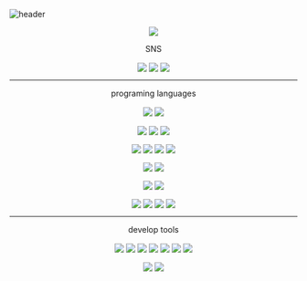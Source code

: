 <!--
**ensnif060305/ensnif060305** is a ✨ _special_ ✨ repository because its `README.md` (this file) appears on your GitHub profile.

Here are some ideas to get you started:3178C6

- 🔭 I’m currently working on ...
- 🌱 I’m currently learning ...
- 👯 I’m looking to collaborate on ...
- 🤔 I’m looking for help with ...
- 💬 Ask me about ...
- 📫 How to reach me: ...
- 😄 Pronouns: ...
- ⚡ Fun fact: ...
-->


![header](https://capsule-render.vercel.app/api?type=waving&color=gradient&height=300&section=header&text=Ensnif060305&fontSize=70)

  <p align="center">
 <a href="https://github.com/chlgkdms/github-readme-stats">
    <img src="https://github-readme-stats.vercel.app/api?username=ensnif060305&bg_color=30,e96443,904e95&title_color=fff&text_color=fff"/></a></p>
 
  
<div align="center">

<p>SNS</p>

<a href="https://instagram.com/___jm.s.h___/"><img align="center" src="https://img.shields.io/badge/-Instagram-E4405F?logo=Instagram&logoColor=white&style=flat"/></a>    <a href="https://www.facebook.com/profile.php?id=100018083712784"><img align="center" src="https://img.shields.io/badge/-Facebook-1877F2?logo=Facebook&logoColor=white&style=flat"/></a>  <a href="#"><img align="center" src="https://img.shields.io/badge/-Discord-5865F2?logo=Discord&logoColor=white&style=flat"/></a>

<hr size="1px">

<p>programing languages</p>


<a href="#"><img align="center" src="https://img.shields.io/badge/-React-61DAFB?logo=React&logoColor=white&style=flat"/></a> <a href="#"><img align="center" src="https://img.shields.io/badge/-React_Native-61DAFB?logo=React&logoColor=white&style=flat"/></a>


<a href="#"><img align="center" src="https://img.shields.io/badge/-Typescript-3178C6?logo=Typescript&logoColor=white&style=flat"/></a> <a href="#"><img align="center" src="https://img.shields.io/badge/-Javascript-F7DF1E?logo=Javascript&logoColor=white&style=flat"/></a> <a href="#"><img align="center" src="https://img.shields.io/badge/-Golang-00ADD8?logo=Go&logoColor=white&style=flat"/></a>


<a href="#"><img align="center" src="https://img.shields.io/badge/-HTML5-E34F26?logo=html5&logoColor=white&style=flat"/></a> <a href="#"><img align="center" src="https://img.shields.io/badge/-CSS3-1572B6?logo=css3&logoColor=white&style=flat"/></a> <a href="#"><img align="center" src="https://img.shields.io/badge/-Sass-CC6699?logo=Sass&logoColor=white&style=flat"/></a> <a href="#"><img align="center" src="https://img.shields.io/badge/-Styled_Components-DB7093?logo=styled-components&logoColor=white&style=flat"/></a>


<a href="#"><img align="center" src="https://img.shields.io/badge/-node.js-339933?logo=node.js&logoColor=white&style=flat"/></a> <a href="#"><img align="center" src="https://img.shields.io/badge/-Express.js-00000?logo=Express&logoColor=white&style=flat"/></a>


<a href="#"><img align="center" src="https://img.shields.io/badge/-Yarn-2C8EBB?logo=yarn&logoColor=white&style=flat"/></a> <a href="#"><img align="center" src="https://img.shields.io/badge/-NPM-CB3837?logo=npm&logoColor=white&style=flat"/></a>


<a href="#"><img align="center" src="https://img.shields.io/badge/-C-A8B9CC?logo=c&logoColor=white&style=flat"/></a> <a href="#"><img align="center" src="https://img.shields.io/badge/-C++-00599C?logo=cplusplus&logoColor=white&style=flat"/></a> <a href="#"><img align="center" src="https://img.shields.io/badge/-Python-3776AB?logo=python&logoColor=white&style=flat"/></a>  <a href="#"><img align="center" src="https://img.shields.io/badge/Java-007396?style=flat-square&logo=java&logoColor=black"/></a>


<hr size="1px"/>

<p>develop tools</p>


<a href="#"><img align="center" src="https://img.shields.io/badge/-Vscode-007ACC?logo=Visual Studio Code&logoColor=white&style=flat"/></a>  <a href="#"><img align="center" src="https://img.shields.io/badge/-Webstorm-000000?logo=Webstorm&logoColor=white&style=flat"/></a> <a href="#"><img align="center" src="https://img.shields.io/badge/-Goland-00000?logo=Goland&logoColor=white&style=flat"/></a>  <a href="#"><img align="center" src="https://img.shields.io/badge/-Visual Studio 2022-5C2D91?logo=Visual studio&logoColor=white&style=flat"/></a>  <a href="#"><img align="center" src="https://img.shields.io/badge/-Intellij-000000?logo=Intellij IDEA&logoColor=white&style=flat"/></a>  <a href="#"><img align="center" src="https://img.shields.io/badge/-Webstorm-000000?logo=Webstorm&logoColor=white&style=flat"/></a> <a href="#"><img align="center" src="https://img.shields.io/badge/-Pycharm-00000?logo=Pycharm&logoColor=white&style=flat"/></a>


<a href="#"><img align="center" src="https://img.shields.io/badge/-Adobe_XD-FF61F6?logo=adobe xd&logoColor=white&style=flat"/></a> <a href="#"><img align="center" src="https://img.shields.io/badge/-Figma-F24E1E?logo=figma&logoColor=white&style=flat"/></a>
